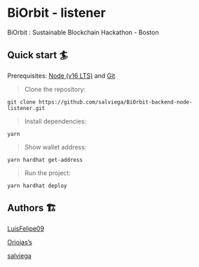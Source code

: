 # BiOrbit - listener

BiOrbit : Sustainable Blockchain Hackathon - Boston

## Quick start 🏄

Prerequisites: [Node (v16 LTS)](https://nodejs.org/en/download/) and [Git](https://git-scm.com/downloads)

> Clone the repository:

```
git clone https://github.com/salviega/BiOrbit-backend-node-listener.git
```

> Install dependencies:

```
yarn
```

> Show wallet address:

```
yarn hardhat get-address
```

> Run the project:

```
yarn hardhat deploy
```

## Authors 🏗

[LuisFelipe09](https://github.com/LuisFelipe09)

[Oriojas’s](https://github.com/Oriojas)

[salviega](https://github.com/salviega)
